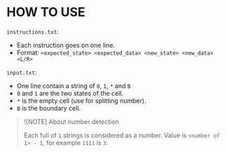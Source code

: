 # HOW TO USE
`instructions.txt`:
- Each instruction goes on one line.
- Format: `<expected_state> <expected_data> <new_state> <new_data> <L/R>`

`input.txt`:
- One line contain a string of `0`, `1`, `*` and `B`
- `0` and `1` are the two states of the cell.
- `*` is the empty cell (use for splitting number).
- `B` is the boundary cell.

> ![NOTE] About number detection
> 
> Each full of `1` strings is considered as a number.
> Value is `<number of 1> - 1`, for example `1111` is `3`.
